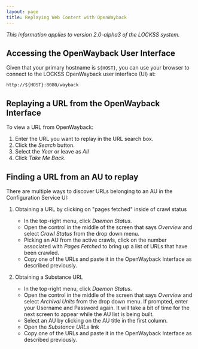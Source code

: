 ```yaml
---
layout: page
title: Replaying Web Content with OpenWayback
---
```


*This information applies to version 2.0-alpha3 of the LOCKSS system.*

## Accessing the OpenWayback User Interface

Given that your primary hostname is `${HOST}`, you can use your browser to connect to the LOCKSS OpenWayback user interface (UI) at:

    http://${HOST}:8080/wayback

## Replaying a URL from the OpenWayback Interface

To view a URL from OpenWayback:

1.  Enter the URL you want to replay in the URL search box.
1.  Click the *Search* button.
1.	Select the *Year* or leave as *All*
1.  Click *Take Me Back*.

## Finding a URL from an AU to replay

There are multiple ways to discover URLs belonging to an AU in the Configuration Service UI:

1.  Obtaining a URL by clicking on "pages fetched" inside of crawl status
    *  In the top-right menu, click *Daemon Status*.
    *  Open the control in the middle of the screen that says *Overview* and select *Crawl Status* from the drop down menu.
    *  Picking an AU from the active crawls, click on the number associated with *Pages Fetched* to bring up a list of URLs that have been crawled.
    *  Copy one of the URLs and paste it in the OpenWayback Interface as described previously.

1.  Obtaining a Substance URL
    *  In the top-right menu, click *Daemon Status*.
    *  Open the control in the middle of the screen that says *Overview* and select *Archival Units* from the drop down menu.  If prompted, enter your Username and Password again.  It will take a bit of time for the next screen to appear while the AU list is being built.
    *  Select an AU by clicking on the AU title in the first column.
    *  Open the *Substance URLs* link
    *  Copy one of the URLs and paste it in the OpenWayback Interface as described previously.


